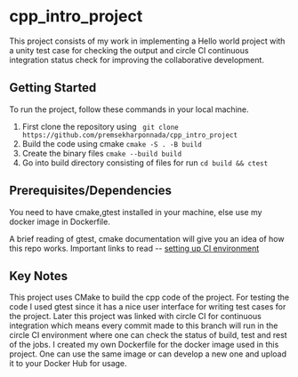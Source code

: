 # cpp_intro_project

This project consists of my work in implementing a Hello world project with a unity test case for checking the output and circle CI continuous integration status check for improving the collaborative development.

## Getting Started

To run the project, follow these commands in your local machine.

1. First clone the repository using ` git clone https://github.com/premsekharponnada/cpp_intro_project`
2. Build the code using cmake `cmake -S . -B build `
3. Create the binary files `cmake --build build`
4. Go into build directory consisting of files for run `cd build && ctest`

## Prerequisites/Dependencies

You need to have cmake,gtest installed in your machine, else use my docker image in Dockerfile.

A brief reading of gtest, cmake documentation will give you an idea of how this repo works.
Important links to read -- [setting up CI environment][cpp-url]

## Key Notes

This project uses CMake to build the cpp code of the project. For testing the code I used gtest since it has a nice user interface for writing test cases for the project. Later this project was linked with circle CI for continuous integration which means every commit made to this branch will run in the circle CI environment where one can check the status of build, test and rest of the jobs. I created my own Dockerfile for the docker image used in this project. One can use the same image or can develop a new one and upload it to your Docker Hub for usage.

[cpp-url]: https://levelup.gitconnected.com/how-to-combine-c-cmake-googletest-circleci-docker-and-why-e02d76c060a3
